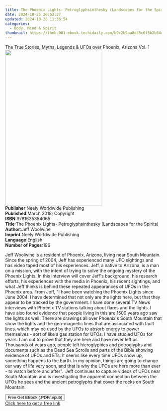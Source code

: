 ```yaml
---
title: The Phoenix Lights- Petroglyphsinthesky (Landscapes for the Spirits) | Free Book
date: 2024-10-25 20:53:27
updated: 2024-10-26 11:36:54
categories:
  - Body, Mind & Spirit
thumbnail: https://thmb-001-ebook.techidaily.com/b0c2b9aa8d45c6f5b2b34a61118383c16dc018806cc9bce71a1facad423177ef.jpg
---
```

<main id="book-container">
  <div class="flex flex-col">
    <div class="book-brief flex-1 py-6 px-4 sm:p-6 md:py-10 md:px-8">
      <!-- brief-->
      <div class="book-brief-main">
        The True Stories, Myths, Legends & UFOs over Phoenix, Arizona Vol. 1
      </div>
    </div>
    <div
      class="book-meta-info flex-1 grid gap-4 col-start-1 col-end-3 row-start-1 sm:mb-6 sm:grid-cols-4 lg:gap-6 lg:col-start-2 lg:row-end-6 lg:row-span-6 lg:mb-0"
    >
      <div
        class="book-meta-info-left place-content-center mt-4 p-4 text-sm leading-6 col-start-2 col-span-2 dark:text-slate-400"
      >
        <img
          class="w-full h-500 object-cover rounded-lg sm:h-255 sm:col-span-2 lg:col-span-full"
          src="https://img-001-ebook.techidaily.com/17993495730e36efffc908addc4c8d7f1e6d8536d7dc991c7f465142580044c5.jpg"
          alt=""
          width="312"
          height="500"
        />
      </div>
      <div
        class="book-meta-info-right mt-2 col-start-1 row-start-2 col-span-3 self-center"
      >
        <!-- meta data  -->
        <div class="flex flex-col px-4 md:px-8">
          <div class="flex-1">
            <strong>Publisher</strong>:<span class="px-2"
              >Neely Worldwide Publishing</span
            >
          </div>
          <div class="flex-1">
            <strong>Published</strong>:<span class="px-2"
              >March 2018; Copyright</span
            >
          </div>
          <div class="flex-1">
            <strong>ISBN</strong>:<span class="px-2">9781635354065</span>
          </div>
          <div class="flex-1">
            <strong>Title</strong>:<span class="px-2"
              >The Phoenix Lights- Petroglyphsinthesky (Landscapes for the
              Spirits)</span
            >
          </div>
          <div class="flex-1">
            <strong>Author</strong>:<span class="px-2">Jeff Woolwine</span>
          </div>
          <div class="flex-1">
            <strong>Imprint</strong>:<span class="px-2"
              >Neely Worldwide Publishing</span
            >
          </div>
          <div class="flex-1">
            <strong>Language</strong>:<span class="px-2">English</span>
          </div>
          <div class="flex-1">
            <strong>Number of Pages</strong>:<span class="px-2">196</span>
          </div>
        </div>
      </div>
    </div>
    <div class="book-description flex-1 py-6 px-4 sm:p-6 md:py-10 md:px-8">
      <div class="book-description-main">
        <div accordion-content="" id="description">
          <p>
            Jeff Woolwine<strong>&nbsp;</strong>is a resident of Phoenix,
            Arizona, living near South Mountain. Since the spring of 2004, Jeff
            has experienced many UFO sightings and has video taped most of his
            experiences. Jeff, a native to Arizona, is a man on a mission, with
            the intent of trying to solve the ongoing mystery of the Phoenix
            Lights. In this interview will cover Jeff's background, his research
            efforts, his experiences with the media in Phoenix, his recent
            sightings, and what Jeff thinks is behind these repeated appearances
            of UFOs in the Phoenix area. From Jeff, "I have been watching the
            Phoenix Lights since June 2004. I have determined that not only are
            the lights here, but that they appear to be tracked by the
            government. I have done several TV News interviews with Phoenix TV
            stations talking about flares and the lights. I have also found
            evidence that people living in this are 1500 years ago saw the
            lights as well. There are drawings all over Phoenix's South Mountain
            that show the lights and the geo-magnetic lines that are associated
            with fault lines, which may be used by the UFOs to absorb energy to
            power themselves - sort of like a gas station for UFOs. I have
            studied UFOs for years. I am out to prove that they are here and
            have never left us. Thousands of years ago, people left
            hieroglyphics and petroglyphs and documents such as the Dead Sea
            Scrolls and parts of the Bible showing evidence of UFOs and ETs. It
            seems like every time UFOs show up, something happens to the Earth.
            In my opinion, things are going to change our way of life very soon,
            and that is why the UFOs are here more than ever - to watch before
            and after".<strong>&nbsp;&nbsp;</strong>Jeff continues to capture
            videos of UFOs near South Mountain and is investigating the apparent
            connection between the UFOs he sees and the ancient petroglyphs that
            cover the rocks on South Mountain.&nbsp;
          </p>
        </div>
        <div class="accordion-fader"></div>
      </div>
    </div>
    <div class="book-excerpts flex-1 py-6 px-4 sm:p-6 md:py-10 md:px-8"></div>
    <div
      class="book-about-author flex-1 py-6 px-4 sm:p-6 md:py-10 md:px-8"
    ></div>
    <div class="book-free-get flex-1 py-6 px-4 sm:p-6 md:py-10 md:px-8">
      <button
        id="btn-free-get"
        class="bg-blue-500 hover:bg-blue-700 text-white font-bold py-2 px-4 rounded"
      >
        Free Get EBook (.PDF/.epub)
      </button>
      <div id="countdown-display" class="px-2 text-lg mt-2"></div>
      <a
        id="free-link"
        class="hidden bg-blue-500 hover:bg-blue-700 text-white font-bold py-2 px-4 rounded"
        href="https://www.ebooks.com/en-us/book/209862523/the-phoenix-lights-petroglyphsinthesky-landscapes-for-the-spirits/jeff-woolwine/"
        target="_blank"
        >Click here to get a free link</a
      >
    </div>
    <script>
      let countdownTime = 0;
      let countdownInterval = null;
      document
        .getElementById('btn-free-get')
        .addEventListener('click', startCountdown);
      function startCountdown() {
        countdownTime = new Date().getTime() + 60000 * 3;
        countdownInterval = setInterval(updateCountdown, 1000);
        document.getElementById('btn-free-get').disabled = true;
        document
          .getElementById('btn-free-get')
          .classList.add('bg-gray-500', 'cursor-not-allowed');
      }
      function updateCountdown() {
        let currentTime = new Date().getTime();
        let timeLeft = countdownTime - currentTime;
        let secondsLeft = Math.floor(timeLeft / 1000);
        document.getElementById('countdown-display').innerHTML =
          `Remaining time: ${secondsLeft} seconds.`;
        if (secondsLeft <= 0) {
          clearInterval(countdownInterval);
          document.getElementById('btn-free-get').classList.add('hidden');
          document.getElementById('free-link').classList.remove('hidden');
          document.getElementById('countdown-display').innerHTML = '';
        }
      }
    </script>
  </div>
</main>
